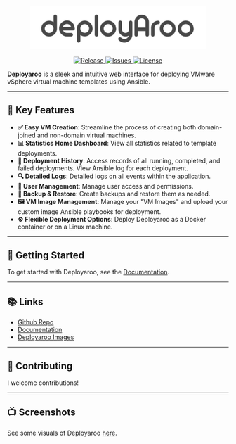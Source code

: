 <p align="center">
  <img src="apps/static/logo/deployaroo_text_lightgrey.png" alt="Deployaroo Logo" width="400px">
</p>

<p align="center">
  <a href="https://github.com/blink-zero/deployaroo/releases">
    <img src="https://img.shields.io/github/v/release/blink-zero/deployaroo" alt="Release">
  </a>
  <a href="https://github.com/blink-zero/deployaroo/issues">
    <img src="https://img.shields.io/github/issues/blink-zero/deployaroo" alt="Issues">
  </a>
  <a href="https://github.com/blink-zero/deployaroo/blob/main/LICENSE">
    <img src="https://img.shields.io/github/license/blink-zero/deployaroo" alt="License">
  </a>
</p>

**Deployaroo** is a sleek and intuitive web interface for deploying VMware vSphere virtual machine templates using Ansible.

---

## 🚀 Key Features

- **✅ Easy VM Creation**: Streamline the process of creating both domain-joined and non-domain virtual machines.
- **📊 Statistics Home Dashboard**: View all statistics related to template deployments.
- **📜 Deployment History**: Access records of all running, completed, and failed deployments. View Ansible log for each deployment.
- **🔍 Detailed Logs**: Detailed logs on all events within the application.
- **👥 User Management**: Manage user access and permissions.
- **💾 Backup & Restore**: Create backups and restore them as needed.
- **🖼️ VM Image Management**: Manage your "VM Images" and upload your custom image Ansible playbooks for deployment.
- **⚙️ Flexible Deployment Options**: Deploy Deployaroo as a Docker container or on a Linux machine.

---

## 🏁 Getting Started

To get started with Deployaroo, see the [Documentation](https://deployaroo.io).

---

## 📚 Links

- [Github Repo](https://github.com/blink-zero/deployaroo)
- [Documentation](https://deployaroo.io)
- [Deployaroo Images](https://github.com/blink-zero/deployaroo-images)

---

## 🤝 Contributing

I welcome contributions!

---

## 📺 Screenshots

See some visuals of Deployaroo [here](https://deployaroo.io/screenshots).
